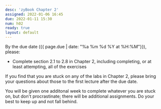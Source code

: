```yaml
---
desc: 'zyBook Chapter 2'
assigned: 2022-01-06 16:45
due: 2022-01-11 15:30
num: h02
ready: true
layout: default
---
```


By the due date ({{ page.due | date: "%a %m %d %Y at %H:%M"}}), please:
* Complete section 2.1 to 2.8 in Chapter 2, including completing, or at least attempting, all of the exercises

If you find that you are stuck on any of the labs in Chapter 2, please bring your questions about those to the first lecture after the due date.

You will be given one additonal week to complete whatever you are
stuck on, but don't procrastinate; there will be additional
assignments.  Do your best to keep up and not fall behind.


